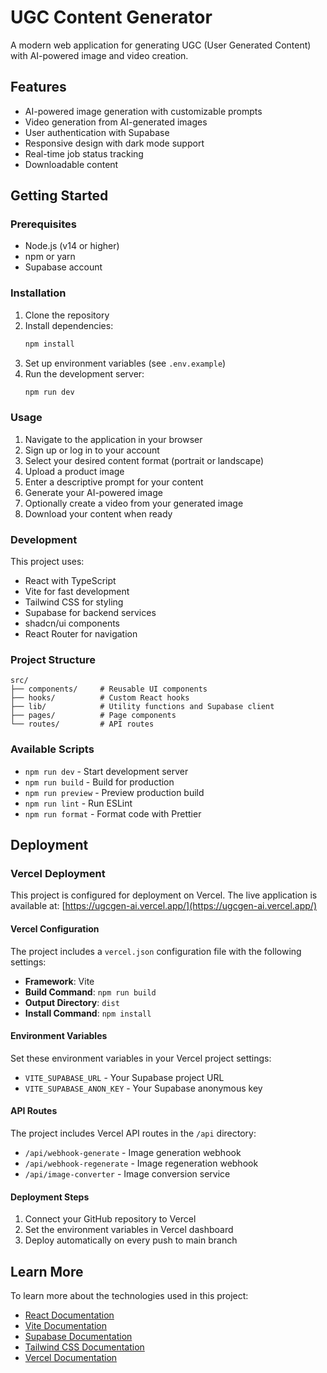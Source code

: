 # UGC Content Generator

A modern web application for generating UGC (User Generated Content) with AI-powered image and video creation.

## Features

- AI-powered image generation with customizable prompts
- Video generation from AI-generated images
- User authentication with Supabase
- Responsive design with dark mode support
- Real-time job status tracking
- Downloadable content

## Getting Started

### Prerequisites

- Node.js (v14 or higher)
- npm or yarn
- Supabase account

### Installation

1. Clone the repository
2. Install dependencies:
   ```bash
   npm install
   ```
3. Set up environment variables (see `.env.example`)
4. Run the development server:
   ```bash
   npm run dev
   ```

### Usage

1. Navigate to the application in your browser
2. Sign up or log in to your account
3. Select your desired content format (portrait or landscape)
4. Upload a product image
5. Enter a descriptive prompt for your content
6. Generate your AI-powered image
7. Optionally create a video from your generated image
8. Download your content when ready

### Development

This project uses:
- React with TypeScript
- Vite for fast development
- Tailwind CSS for styling
- Supabase for backend services
- shadcn/ui components
- React Router for navigation

### Project Structure

```
src/
├── components/     # Reusable UI components
├── hooks/          # Custom React hooks
├── lib/            # Utility functions and Supabase client
├── pages/          # Page components
└── routes/         # API routes
```

### Available Scripts

- `npm run dev` - Start development server
- `npm run build` - Build for production
- `npm run preview` - Preview production build
- `npm run lint` - Run ESLint
- `npm run format` - Format code with Prettier

## Deployment

### Vercel Deployment

This project is configured for deployment on Vercel. The live application is available at: [https://ugcgen-ai.vercel.app/](https://ugcgen-ai.vercel.app/)

#### Vercel Configuration

The project includes a `vercel.json` configuration file with the following settings:

- **Framework**: Vite
- **Build Command**: `npm run build`
- **Output Directory**: `dist`
- **Install Command**: `npm install`

#### Environment Variables

Set these environment variables in your Vercel project settings:

- `VITE_SUPABASE_URL` - Your Supabase project URL
- `VITE_SUPABASE_ANON_KEY` - Your Supabase anonymous key

#### API Routes

The project includes Vercel API routes in the `/api` directory:

- `/api/webhook-generate` - Image generation webhook
- `/api/webhook-regenerate` - Image regeneration webhook  
- `/api/image-converter` - Image conversion service

#### Deployment Steps

1. Connect your GitHub repository to Vercel
2. Set the environment variables in Vercel dashboard
3. Deploy automatically on every push to main branch

## Learn More

To learn more about the technologies used in this project:

- [React Documentation](https://reactjs.org/)
- [Vite Documentation](https://vitejs.dev/)
- [Supabase Documentation](https://supabase.io/docs)
- [Tailwind CSS Documentation](https://tailwindcss.com/)
- [Vercel Documentation](https://vercel.com/docs)